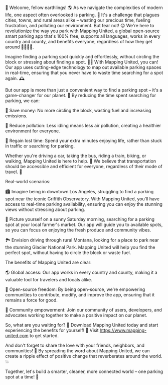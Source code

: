 🚨 Welcome, fellow earthlings! 🌎 As we navigate the complexities of modern life, one aspect often overlooked is parking. 🚗 It's a challenge that plagues cities, towns, and rural areas alike – wasting our precious time, fueling frustration, and polluting our environment. But fear not! 😊 We're here to revolutionize the way you park with Mapping United, a global open-source smart parking app that's 100% free, supports all languages, works in every country and county, and benefits everyone, regardless of how they get around 🚌🚂🛴️💃.

Imagine finding a parking spot quickly and effortlessly, without circling the block or stressing about finding a spot. 💆‍♀️ With Mapping United, you can! Our app uses cutting-edge technology to map out available parking spaces in real-time, ensuring that you never have to waste time searching for a spot again. 🕰️

But our app is more than just a convenient way to find a parking spot – it's a game-changer for our planet. 🌟 By reducing the time spent searching for parking, we can:

🔹 Save money: No more circling the block, wasting fuel and increasing emissions.

💸 Reduce pollution: Less idling means less air pollution, creating a healthier environment for everyone.

💪 Regain lost time: Spend your extra minutes enjoying life, rather than stuck in traffic or searching for parking.

Whether you're driving a car, taking the bus, riding a train, biking, or walking, Mapping United is here to help. 🚌 We believe that transportation should be accessible and efficient for everyone, regardless of their mode of travel. 💯

Real-world scenarios:

🏙️ Imagine being in downtown Los Angeles, struggling to find a parking spot near the iconic Griffith Observatory. With Mapping United, you'll have access to real-time parking availability, ensuring you can enjoy the stunning views without stressing about parking.

🌳 Picture yourself on a sunny Saturday morning, searching for a parking spot at your local farmer's market. Our app will guide you to available spots, so you can focus on enjoying the fresh produce and community vibes.

🏞️ Envision driving through rural Montana, looking for a place to park near the stunning Glacier National Park. Mapping United will help you find the perfect spot, without having to circle the block or waste fuel.

The benefits of Mapping United are clear:

🌎 Global access: Our app works in every country and county, making it a valuable tool for travelers and locals alike.

💬 Open-source freedom: By being open-source, we're empowering communities to contribute, modify, and improve the app, ensuring that it remains a force for good.

👥 Community empowerment: Join our community of users, developers, and advocates working together to make a positive impact on our planet.

So, what are you waiting for? 🤔 Download Mapping United today and start experiencing the benefits for yourself! 🎉 Visit https://www.mapping-united.com to get started.

And don't forget to share the love with your friends, neighbors, and communities! 👫 By spreading the word about Mapping United, we can create a ripple effect of positive change that reverberates around the world. 💥

Together, let's build a smarter, cleaner, more connected world – one parking spot at a time! 🌟